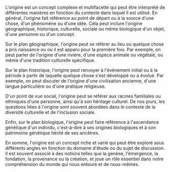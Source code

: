 L'origine est un concept complexe et multifacette qui peut être interprété de différentes manières en fonction du contexte dans lequel il est utilisé. En général, l'origine fait référence au point de départ ou à la source d'une chose, d'un phénomène ou d'une idée. Cela peut inclure l'origine géographique, historique, culturelle, sociale ou même biologique d'un objet, d'une personne ou d'un concept.

Sur le plan géographique, l'origine peut se référer au lieu où quelque chose a pris naissance ou où il est apparu pour la première fois. Par exemple, on peut parler de l'origine d'une rivière, d'une espèce animale ou végétale, ou même d'une tradition culturelle spécifique.

Sur le plan historique, l'origine peut renvoyer à l'événement initial ou à la période à partir de laquelle quelque chose s'est développé ou a évolué. Par exemple, on peut discuter de l'origine d'une civilisation ancienne, d'une langue particulière ou d'une pratique religieuse.

D'un point de vue social, l'origine peut se référer aux racines familiales ou ethniques d'une personne, ainsi qu'à son héritage culturel. De nos jours, les questions liées à l'origine sont souvent abordées dans le contexte de la diversité culturelle et de l'inclusion sociale.

Enfin, sur le plan biologique, l'origine peut faire référence à l'ascendance génétique d'un individu, c'est-à-dire à ses origines biologiques et à son patrimoine génétique hérité de ses ancêtres.

En somme, l'origine est un concept riche et varié qui peut être exploré sous différents angles en fonction du domaine d'étude ou du sujet de discussion. Il est souvent associé à des notions telles que la genèse, l'émergence, la fondation, la provenance ou la création, et joue un rôle essentiel dans notre compréhension du monde qui nous entoure et de nous-mêmes.